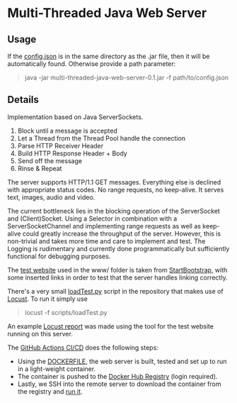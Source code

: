 
# Multi-Threaded Java Web Server

## Usage

If the [config.json](config.json) is in the same directory as the .jar file, then it will be automatically found. Otherwise provide a path parameter:

> java -jar multi-threaded-java-web-server-0.1.jar -f path/to/config.json

## Details

Implementation based on Java ServerSockets. 

  1. Block until a message is accepted
  2. Let a Thread from the Thread Pool handle the connection
  3. Parse HTTP Receiver Header
  4. Build HTTP Response Header + Body
  5. Send off the message
  6. Rinse & Repeat

The server supports HTTP/1.1 GET messages. Everything else is declined with appropriate status codes. No range requests, no keep-alive. It serves text, images, audio and video.

The current bottleneck lies in the blocking operation of the ServerSocket and (Client)Socket. Using a Selector in combination with a ServerSocketChannel and implementing range requests as well as keep-alive could greatly increase the throughput of the server. However, this is non-trivial and takes more time and care to implement and test. The Logging is rudimentary and currently done programmatically but sufficiently functional for debugging purposes.

The [test website](http://65.21.145.57) used in the www/ folder is taken from [StartBootstrap](https://github.com/StartBootstrap/startbootstrap-landing-page/tree/master), with some inserted links in order to test that the server handles linking correctly.

There's a very small [loadTest.py](scripts/loadTest.py) script in the repository that makes use of [Locust](https://locust.io). To run it simply use

> locust -f scripts/loadTest.py

An example [Locust report](http://65.21.145.57/report) was made using the tool for the test website running on this server.

The [GitHub Actions CI/CD](.github/workflows/build-and-deploy.yml) does the following steps:

- Using the [DOCKERFILE](DOCKERFILE), the web server is built, tested and set up to run in a light-weight container. 
- The container is pushed to the [Docker Hub Registry](https://hub.docker.com/repository/docker/pragmaticfox/multi-threaded-java-web-server) (login required).
- Lastly, we SSH into the remote server to download the container from the registry and [run it](http://65.21.145.57).
